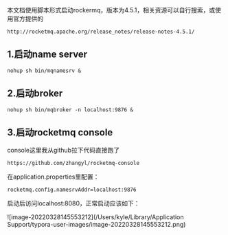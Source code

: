 本文档使用脚本形式启动rockermq，版本为4.5.1，相关资源可以自行搜索，或使用官方提供的

```
http://rocketmq.apache.org/release_notes/release-notes-4.5.1/
```



## 1.启动name server

```
nohup sh bin/mqnamesrv &
```



## 2.启动broker

```
nohup sh bin/mqbroker -n localhost:9876 &
```



## 3.启动rocketmq console

console这里我从github拉下代码直接跑了

```
https://github.com/zhangyl/rocketmq-console
```

在application.properties里配置：

```
rocketmq.config.namesrvAddr=localhost:9876
```

启动后访问localhost:8080，正常启动应该如下：

![image-20220328145553212](/Users/kyle/Library/Application Support/typora-user-images/image-20220328145553212.png)